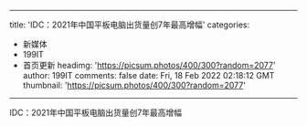 
---
title: 'IDC：2021年中国平板电脑出货量创7年最高增幅'
categories: 
 - 新媒体
 - 199IT
 - 首页更新
headimg: 'https://picsum.photos/400/300?random=2077'
author: 199IT
comments: false
date: Fri, 18 Feb 2022 02:18:12 GMT
thumbnail: 'https://picsum.photos/400/300?random=2077'
---

<div>   
IDC：2021年中国平板电脑出货量创7年最高增幅  
</div>
            